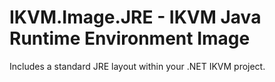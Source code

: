 ﻿# IKVM.Image.JRE - IKVM Java Runtime Environment Image

Includes a standard JRE layout within your .NET IKVM project.